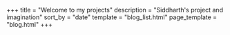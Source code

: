 +++
title = "Welcome to my projects"
description = "Siddharth's project and imagination"
sort_by = "date"
template = "blog_list.html"
page_template = "blog.html"
+++
